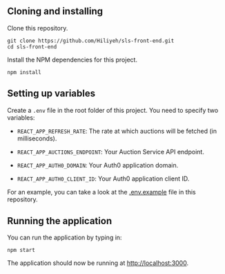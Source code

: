 ## Cloning and installing

Clone this repository.

```
git clone https://github.com/Hiliyeh/sls-front-end.git
cd sls-front-end
```

Install the NPM dependencies for this project.

```
npm install
```

## Setting up variables

Create a `.env` file in the root folder of this project. You need to specify two variables:

- `REACT_APP_REFRESH_RATE`: The rate at which auctions will be fetched (in milliseconds).

- `REACT_APP_AUCTIONS_ENDPOINT`: Your Auction Service API endpoint.

- `REACT_APP_AUTH0_DOMAIN`: Your Auth0 application domain.

- `REACT_APP_AUTH0_CLIENT_ID`: Your Auth0 application client ID.

For an example, you can take a look at the [.env.example](.env.example) file in this repository.

## Running the application

You can run the application by typing in:

```
npm start
```

The application should now be running at [http://localhost:3000](http://localhost:3000).
